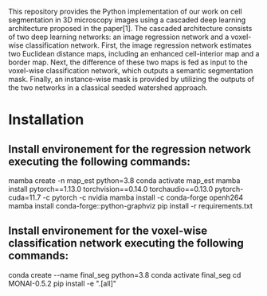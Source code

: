 This repository provides the Python implementation of our work on cell segmentation in 3D microscopy images using a cascaded deep learning architecture proposed in the paper[1]. The cascaded architecture consists of two deep learning networks: an image regression network and a voxel-wise classification network. First, the image regression network estimates two Euclidean distance maps, including an enhanced cell-interior map and a border map. Next, the difference of these two maps is fed as input to the voxel-wise classification network, which outputs a semantic segmentation mask. Finally, an instance-wise mask is provided by utilizing the outputs of the two networks in a classical seeded watershed approach.

# Installation
## Install environement for the regression network executing the following commands:
mamba create -n map_est python=3.8
conda activate map_est
mamba install pytorch==1.13.0 torchvision==0.14.0 torchaudio==0.13.0 pytorch-cuda=11.7 -c pytorch -c nvidia
mamba install -c conda-forge openh264
mamba install conda-forge::python-graphviz
pip install -r requirements.txt

## Install environement for the voxel-wise classification network executing the following commands:
conda create --name final_seg python=3.8
conda activate final_seg
cd MONAI-0.5.2
pip install -e ".[all]"

